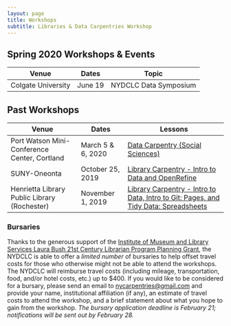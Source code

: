 ```yaml
---
layout: page
title: Workshops
subtitle: Libraries & Data Carpentries Workshop
---
```


## Spring 2020 Workshops & Events

Venue | Dates | Topic
---|---|---
Colgate University | June 19 | NYDCLC Data Symposium

## Past Workshops

Venue | Dates | Lessons 
---|---|---
Port Watson Mini-Conference Center, Cortland | March 5 & 6, 2020 | [Data Carpentry (Social Sciences)](https://nydclc.github.io/2020-03-05-Cortland/)
SUNY-Oneonta | October 25, 2019 | [Library Carpentry - Intro to Data and OpenRefine](https://nydclc.github.io/2019-10-25-oneonta/)
Henrietta Library Public Library (Rochester) | November 1, 2019 | [Library Carpentry - Intro to Data, Intro to Git: Pages, and Tidy Data: Spreadsheets](https://nydclc.github.io/2019-11-01-rochester/)



### Bursaries

Thanks to the generous support of the [Institute of Museum and Library Services Laura Bush 21st Century Librarian Program Planning Grant](https://www.imls.gov/grants/awarded/re-11-19-0047-19), the NYDCLC is able to offer a *limited number* of bursaries to help offset travel costs for those who otherwise might not be able to attend the workshops. The NYDCLC will reimburse travel costs (including mileage, transportation, food, and/or hotel costs, etc.) up to $400. If you would like to be considered for a bursary, please send an email to nycarpentries@gmail.com and provide your name, institutional affiliation (if any), an estimate of travel costs to attend the workshop, and a brief statement about what you hope to gain from the workshop. *The bursary application deadline is February 21; notifications will be sent out by February 28.*
